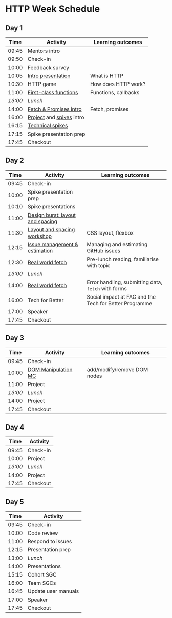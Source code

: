 # HTTP Week Schedule

## Day 1

| Time    | Activity                                           | Learning outcomes    |
| ------- | -------------------------------------------------- | -------------------- |
| 09:45   | Mentors intro                                      |                      |
| 09:50   | Check-in                                           |                      |
| 10:00   | Feedback survey                                    |                      |
| 10:05   | [Intro presentation][http-slides-25]               | What is HTTP         |
| 10:30   | HTTP game                                          | How does HTTP work?  |
| 11:00   | [First-class functions][fc-fns-120]                | Functions, callbacks |
| _13:00_ | _Lunch_                                            |                      |
| 14:00   | [Fetch & Promises intro][fetch-intro-120]          | Fetch, promises      |
| 16:00   | [Project][project-5] and [spikes][spikes-10] intro |                      |
| 16:15   | [Technical spikes][spikes-10]                      |                      |
| 17:15   | Spike presentation prep                            |                      |
| 17:45   | Checkout                                           |                      |

[http-slides-25]: https://hackmd.io/@fac/Hy2LcbNm8#/
[fc-fns-120]: https://github.com/oliverjam/first-class-functions
[fetch-intro-120]: https://github.com/oliverjam/learn-fetch/
[project-5]: https://founders-and-coders.gitbook.io/coursebook/curriculum/http/project
[spikes-10]: https://founders-and-coders.gitbook.io/coursebook/curriculum/http/spikes

## Day 2

| Time    | Activity                                           | Learning outcomes                                      |
| ------- | -------------------------------------------------- | ------------------------------------------------------ |
| 09:45   | Check-in                                           |                                                        |
| 10:00   | Spike presentation prep                            |                                                        |
| 10:10   | Spike presentations                                |                                                        |
| 11:00   | [Design burst: layout and spacing][db-layout-30]   |                                                        |
| 11:30   | [Layout and spacing workshop][db-layout-ws-30]     | CSS layout, flexbox                                    |
| 12:15   | [Issue management & estimation][estimation-slides-15] | Managing and estimating GitHub issues               |
| 12:30   | [Real world fetch][real-world-fetch-120]           | Pre-lunch reading, familiarise with topic              |
| _13:00_ | _Lunch_                                            |                                                        |
| 14:00   | [Real world fetch][real-world-fetch-120]           | Error handling, submitting data, `fetch` with forms    |
| 16:00   | Tech for Better                                    | Social impact at FAC and the Tech for Better Programme |
| 17:00   | Speaker                                            |                                                        |
| 17:45   | Checkout                                           |                                                        |

[db-layout-30]: http://facresources.com/slides/design-burst-week2.html
[db-layout-ws-30]: https://github.com/bobbysebolao/learn-layout-spacing
[estimation-slides-15]: https://hackmd.io/@fac/B1AL4V3ML#/
[real-world-fetch-120]: https://github.com/oliverjam/real-world-fetch

## Day 3

| Time    | Activity                         | Learning outcomes           |
| ------- | -------------------------------- | --------------------------- |
| 09:45   | Check-in                         |                             |
| 10:00   | [DOM Manipulation MC][dom-mc-60] | add/modify/remove DOM nodes |
| 11:00   | Project                          |                             |
| _13:00_ | _Lunch_                          |                             |
| 14:00   | Project                          |                             |
| 17:45   | Checkout                         |                             |

[dom-mc-60]: https://github.com/foundersandcoders/dom-manipulation-challenge/

## Day 4

| Time    | Activity |
| ------- | -------- |
| 09:45   | Check-in |
| 10:00   | Project  |
| _13:00_ | _Lunch_  |
| 14:00   | Project  |
| 17:45   | Checkout |

## Day 5

| Time  | Activity            |
| ----- | ------------------- |
| 09:45 | Check-in            |
| 10:00 | Code review         |
| 11:00 | Respond to issues   |
| 12:15 | Presentation prep   |
| 13:00 | _Lunch_             |
| 14:00 | Presentations       |
| 15:15 | Cohort SGC          |
| 16:00 | Team SGCs           |
| 16:45 | Update user manuals |
| 17:00 | Speaker             |
| 17:45 | Checkout            |
